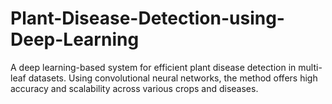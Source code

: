 # Plant-Disease-Detection-using-Deep-Learning
A deep learning-based system for efficient plant disease detection in multi-leaf datasets. Using convolutional neural networks, the method offers high accuracy and scalability across various crops and diseases.
